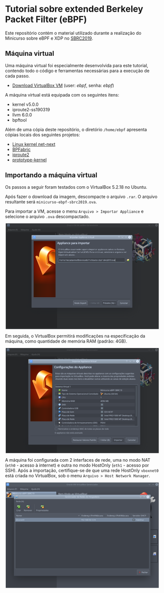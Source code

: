 # Tutorial sobre extended Berkeley Packet Filter (eBPF)

Este repositório contém o material utilizado durante a realização do Minicurso sobre eBPF e XDP no [SBRC2019](http://sbrc2019.sbc.org.br/).

## Máquina virtual

Uma máquina virtual foi especialmente desenvolvida para este tutorial, contendo todo o código e ferramentas necessárias para a execução de cada passo.

- [Download VirtualBox VM](http://dcc.ufmg.br/~matheus.castanho/minicurso-ebpf-sbrc2019.rar) (user: *ebpf*, senha: *ebpf*)

A máquina virtual está equipada com os seguintes itens:
- kernel v5.0.0
- iproute2-ss190319
- llvm 6.0.0
- bpftool
    
Além de uma cópia deste repositório, o diretório `/home/ebpf` apresenta cópias locais dos seguintes projetos:
- [Linux kernel net-next](https://git.kernel.org/pub/scm/linux/kernel/git/davem/net-next.git)
- [BPFabric](https://github.com/UofG-netlab/BPFabric)
- [iproute2](https://git.kernel.org/pub/scm/network/iproute2/iproute2-next.git)
- [prototype-kernel](https://github.com/netoptimizer/prototype-kernel.git)

## Importando a máquina virtual

Os passos a seguir foram testados com o VirtualBox 5.2.18 no Ubuntu.

Após fazer o download da imagem, descompacte o arquivo `.rar`. O arquivo resultante será `minicurso-ebpf-sbrc2019.ova`.

Para importar a VM, acesse o menu `Arquivo > Importar Appliance` e selecione o arquivo `.ova` descompactado.

<p align="center">
    <img src="./images/vbox-import.png" alt="Importar Appliance" width="500" align="middle">
</p>

Em seguida, o VirtualBox permitirá modificações na especificação da máquina, como quantidade de memória RAM (padrão: 4GB).

<p align="center">
    <img src="./images/vbox-import-2.png" alt="Importar Appliance" width="500" align="middle">
</p>

A máquina foi configurada com 2 interfaces de rede, uma no modo NAT (`eth0` - acesso à internet) e outra no modo HostOnly (`eth1` - acesso por SSH). Após a importação, certifique-se de que uma rede HostOnly `vboxnet0` está criada no VirtualBox, sob o menu `Arquivo > Host Network Manager`.

<p align="center">
    <img src="./images/vbox-net.png" alt="Importar Appliance" width="500" align="middle">
</p>